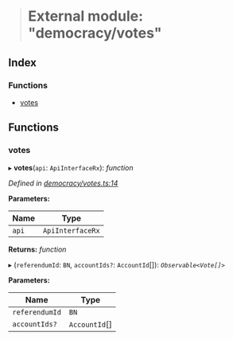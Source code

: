 > # External module: "democracy/votes"

## Index

### Functions

* [votes](_democracy_votes_.md#votes)

## Functions

###  votes

▸ **votes**(`api`: `ApiInterfaceRx`): *function*

*Defined in [democracy/votes.ts:14](https://github.com/polkadot-js/api/blob/14f018d/packages/api-derive/src/democracy/votes.ts#L14)*

**Parameters:**

Name | Type |
------ | ------ |
`api` | `ApiInterfaceRx` |

**Returns:** *function*

▸ (`referendumId`: `BN`, `accountIds?`: `AccountId`[]): *`Observable<Vote[]>`*

**Parameters:**

Name | Type |
------ | ------ |
`referendumId` | `BN` |
`accountIds?` | `AccountId`[] |